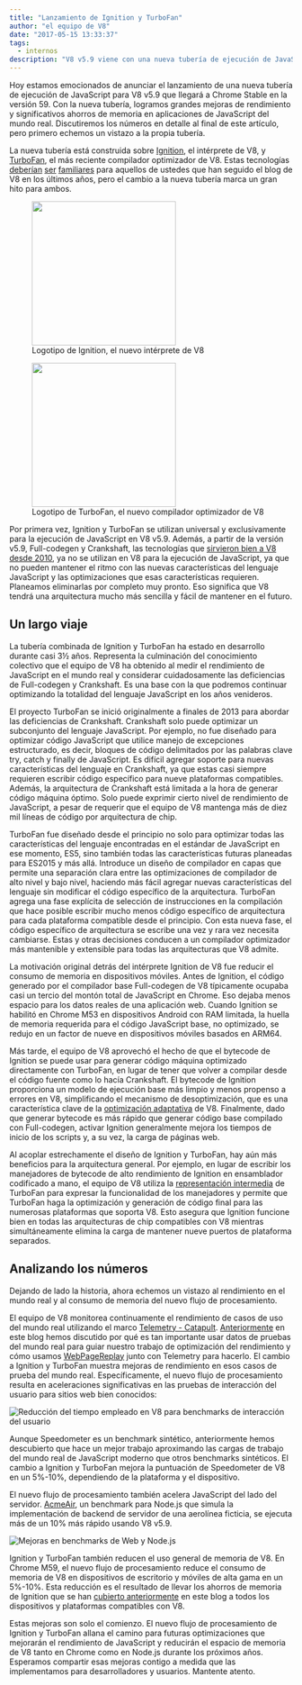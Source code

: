 ```yaml
---
title: "Lanzamiento de Ignition y TurboFan"
author: "el equipo de V8"
date: "2017-05-15 13:33:37"
tags: 
  - internos
description: "V8 v5.9 viene con una nueva tubería de ejecución de JavaScript, basada en el intérprete Ignition y el compilador optimizador TurboFan."
---
```

Hoy estamos emocionados de anunciar el lanzamiento de una nueva tubería de ejecución de JavaScript para V8 v5.9 que llegará a Chrome Stable en la versión 59. Con la nueva tubería, logramos grandes mejoras de rendimiento y significativos ahorros de memoria en aplicaciones de JavaScript del mundo real. Discutiremos los números en detalle al final de este artículo, pero primero echemos un vistazo a la propia tubería.

<!--truncate-->
La nueva tubería está construida sobre [Ignition](/docs/ignition), el intérprete de V8, y [TurboFan](/docs/turbofan), el más reciente compilador optimizador de V8. Estas tecnologías [deberían](/blog/turbofan-jit) [ser](/blog/ignition-interpreter) [familiares](/blog/test-the-future) para aquellos de ustedes que han seguido el blog de V8 en los últimos años, pero el cambio a la nueva tubería marca un gran hito para ambos.

<figure>
  <img src="/_img/v8-ignition.svg" width="256" height="256" alt="" loading="lazy"/>
  <figcaption>Logotipo de Ignition, el nuevo intérprete de V8</figcaption>
</figure>

<figure>
  <img src="/_img/v8-turbofan.svg" width="256" height="256" alt="" loading="lazy"/>
  <figcaption>Logotipo de TurboFan, el nuevo compilador optimizador de V8</figcaption>
</figure>

Por primera vez, Ignition y TurboFan se utilizan universal y exclusivamente para la ejecución de JavaScript en V8 v5.9. Además, a partir de la versión v5.9, Full-codegen y Crankshaft, las tecnologías que [sirvieron bien a V8 desde 2010](https://blog.chromium.org/2010/12/new-crankshaft-for-v8.html), ya no se utilizan en V8 para la ejecución de JavaScript, ya que no pueden mantener el ritmo con las nuevas características del lenguaje JavaScript y las optimizaciones que esas características requieren. Planeamos eliminarlas por completo muy pronto. Eso significa que V8 tendrá una arquitectura mucho más sencilla y fácil de mantener en el futuro.

## Un largo viaje

La tubería combinada de Ignition y TurboFan ha estado en desarrollo durante casi 3½ años. Representa la culminación del conocimiento colectivo que el equipo de V8 ha obtenido al medir el rendimiento de JavaScript en el mundo real y considerar cuidadosamente las deficiencias de Full-codegen y Crankshaft. Es una base con la que podremos continuar optimizando la totalidad del lenguaje JavaScript en los años venideros.

El proyecto TurboFan se inició originalmente a finales de 2013 para abordar las deficiencias de Crankshaft. Crankshaft solo puede optimizar un subconjunto del lenguaje JavaScript. Por ejemplo, no fue diseñado para optimizar código JavaScript que utilice manejo de excepciones estructurado, es decir, bloques de código delimitados por las palabras clave try, catch y finally de JavaScript. Es difícil agregar soporte para nuevas características del lenguaje en Crankshaft, ya que estas casi siempre requieren escribir código específico para nueve plataformas compatibles. Además, la arquitectura de Crankshaft está limitada a la hora de generar código máquina óptimo. Solo puede exprimir cierto nivel de rendimiento de JavaScript, a pesar de requerir que el equipo de V8 mantenga más de diez mil líneas de código por arquitectura de chip.

TurboFan fue diseñado desde el principio no solo para optimizar todas las características del lenguaje encontradas en el estándar de JavaScript en ese momento, ES5, sino también todas las características futuras planeadas para ES2015 y más allá. Introduce un diseño de compilador en capas que permite una separación clara entre las optimizaciones de compilador de alto nivel y bajo nivel, haciendo más fácil agregar nuevas características del lenguaje sin modificar el código específico de la arquitectura. TurboFan agrega una fase explícita de selección de instrucciones en la compilación que hace posible escribir mucho menos código específico de arquitectura para cada plataforma compatible desde el principio. Con esta nueva fase, el código específico de arquitectura se escribe una vez y rara vez necesita cambiarse. Estas y otras decisiones conducen a un compilador optimizador más mantenible y extensible para todas las arquitecturas que V8 admite.

La motivación original detrás del intérprete Ignition de V8 fue reducir el consumo de memoria en dispositivos móviles. Antes de Ignition, el código generado por el compilador base Full-codegen de V8 típicamente ocupaba casi un tercio del montón total de JavaScript en Chrome. Eso dejaba menos espacio para los datos reales de una aplicación web. Cuando Ignition se habilitó en Chrome M53 en dispositivos Android con RAM limitada, la huella de memoria requerida para el código JavaScript base, no optimizado, se redujo en un factor de nueve en dispositivos móviles basados en ARM64.

Más tarde, el equipo de V8 aprovechó el hecho de que el bytecode de Ignition se puede usar para generar código máquina optimizado directamente con TurboFan, en lugar de tener que volver a compilar desde el código fuente como lo hacía Crankshaft. El bytecode de Ignition proporciona un modelo de ejecución base más limpio y menos propenso a errores en V8, simplificando el mecanismo de desoptimización, que es una característica clave de la [optimización adaptativa](https://es.wikipedia.org/wiki/Optimización_adaptativa) de V8. Finalmente, dado que generar bytecode es más rápido que generar código base compilado con Full-codegen, activar Ignition generalmente mejora los tiempos de inicio de los scripts y, a su vez, la carga de páginas web.

Al acoplar estrechamente el diseño de Ignition y TurboFan, hay aún más beneficios para la arquitectura general. Por ejemplo, en lugar de escribir los manejadores de bytecode de alto rendimiento de Ignition en ensamblador codificado a mano, el equipo de V8 utiliza la [representación intermedia](https://es.wikipedia.org/wiki/Representación_intermedia) de TurboFan para expresar la funcionalidad de los manejadores y permite que TurboFan haga la optimización y generación de código final para las numerosas plataformas que soporta V8. Esto asegura que Ignition funcione bien en todas las arquitecturas de chip compatibles con V8 mientras simultáneamente elimina la carga de mantener nueve puertos de plataforma separados.

## Analizando los números

Dejando de lado la historia, ahora echemos un vistazo al rendimiento en el mundo real y al consumo de memoria del nuevo flujo de procesamiento.

El equipo de V8 monitorea continuamente el rendimiento de casos de uso del mundo real utilizando el marco [Telemetry - Catapult](https://catapult.gsrc.io/telemetry). [Anteriormente](/blog/real-world-performance) en este blog hemos discutido por qué es tan importante usar datos de pruebas del mundo real para guiar nuestro trabajo de optimización del rendimiento y cómo usamos [WebPageReplay](https://github.com/chromium/web-page-replay) junto con Telemetry para hacerlo. El cambio a Ignition y TurboFan muestra mejoras de rendimiento en esos casos de prueba del mundo real. Específicamente, el nuevo flujo de procesamiento resulta en aceleraciones significativas en las pruebas de interacción del usuario para sitios web bien conocidos:

![Reducción del tiempo empleado en V8 para benchmarks de interacción del usuario](/_img/launching-ignition-and-turbofan/improvements-per-website.png)

Aunque Speedometer es un benchmark sintético, anteriormente hemos descubierto que hace un mejor trabajo aproximando las cargas de trabajo del mundo real de JavaScript moderno que otros benchmarks sintéticos. El cambio a Ignition y TurboFan mejora la puntuación de Speedometer de V8 en un 5%-10%, dependiendo de la plataforma y el dispositivo.

El nuevo flujo de procesamiento también acelera JavaScript del lado del servidor. [AcmeAir](https://github.com/acmeair/acmeair-nodejs), un benchmark para Node.js que simula la implementación de backend de servidor de una aerolínea ficticia, se ejecuta más de un 10% más rápido usando V8 v5.9.

![Mejoras en benchmarks de Web y Node.js](/_img/launching-ignition-and-turbofan/benchmark-scores.png)

Ignition y TurboFan también reducen el uso general de memoria de V8. En Chrome M59, el nuevo flujo de procesamiento reduce el consumo de memoria de V8 en dispositivos de escritorio y móviles de alta gama en un 5%-10%. Esta reducción es el resultado de llevar los ahorros de memoria de Ignition que se han [cubierto anteriormente](/blog/ignition-interpreter) en este blog a todos los dispositivos y plataformas compatibles con V8.

Estas mejoras son solo el comienzo. El nuevo flujo de procesamiento de Ignition y TurboFan allana el camino para futuras optimizaciones que mejorarán el rendimiento de JavaScript y reducirán el espacio de memoria de V8 tanto en Chrome como en Node.js durante los próximos años. Esperamos compartir esas mejoras contigo a medida que las implementamos para desarrolladores y usuarios. Mantente atento.
